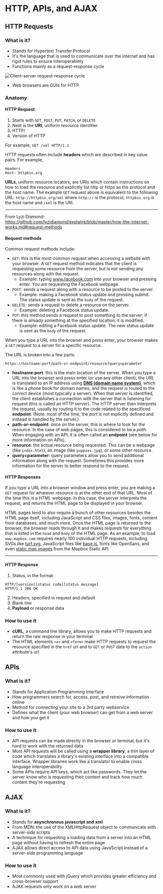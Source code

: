 # HTTP, APIs, and AJAX


## HTTP Requests
### What is it?
* Stands for Hypertext Transfer Protocol
* It's the language that is used to communicate over the internet and has rigid rules to ensure interoperability
* Functions mainly as a request-response cycle

![Client-server request-response cycle](https://zapier.cachefly.net/static/1BMOoE/images/learn/apis/ch2-request-response-cycle.gif)
* Web browsers are GUIs for HTTP


### Anatomy
#### HTTP Request
1. Starts with ```GET```, ```POST```, ```PUT```, ```PATCH```, or ```DELETE```
2. Next is the **URI**, uniform resource identifier
3. HTTP/
4. Version of HTTP

For example, ```GET /xml HTTP/1.1```

HTTP requests often include **headers** which are described in key value pairs. 
For example,
```
Headers
Host: httpbin.org
```

**URLs**, uniform resource locators, are URIs which contain instructions on how to load the resource and explicitly list http or https as the protocol and the host name. The example ```GET``` request above is equivalent to the following URL: ```http://httpbin.org/xml``` where ```http://``` is the protocol, ```httpbin.org``` is the host name and ```/xml``` is the URI.



---
From Lyzi Diamond: https://github.com/lyzidiamond/explains/blob/master/how-the-internet-works.md#request-methods

#### Request methods

Common request methods include:

- `GET`: this is the most common request when accessing a website with your browser. A `GET` request method indicates that the client is requesting some resource from the server, but is not sending any resources along with the request.
  - Example: typing www.facebook.com into your browser and pressing enter. You are requesting the Facebook webpage.
- `POST`: sends a request along with a resource to be posted to the server.
  - Example: making a Facebook status update and pressing submit. The status update is sent as the `body` of the request.
- `DELETE`: sends a request to delete a resource on the server.
  - Example: deleting a Facebook status update.
- `PUT`: this method sends a request to post something to the server; if there is already something at the specified location, it is modified.
  - Example: editing a Facebook status update. The new status update is sent as the `body` of the request.

When you type a URL into the browser and press enter, your browser makes a `GET` request to a server for a specific resource.

The URL is broken into a few parts:

`https://hostname:port/path-or-endpoint/resource?query=parameter`

- **hostname:port**: this is the main location of the server. When you type a URL into the browser and press enter (or use any other client), the URL is translated to an IP address using **[DNS (domain name system)](https://en.wikipedia.org/wiki/Domain_Name_System)**, which is like a phone book for domain names, and the request is routed to the correct device (most typically a server). When that server is identified, the client establishes a connection with the server that is listening for request (this is called an HTTP server). The HTTP server then interprets the request, usually by routing it to the code related to the specificed **endpoint**. (Note: most of the time, the _port_ is not explicitly defined and instead is handled by the server.)
- **path-or-endpoint**: once on the server, this is where to look for the resource. In the case of web pages, this is considered to be a _path_. When engaging with an API, it is often called an **endpoint** (see below for more information on APIs).
- **resource**: the actual resource being requested. This can be a webpage (like `index.html`), an image (like `puppies.jpg`), or some other resource.
- **query=parameter**: query parameters allow you to send additional information along with the request. Sometimes this provides more information for the server to better respond to the request.

#### HTTP Responses

If you type a URL into a browser window and press enter, you are making a `GET` request for whatever resource is at the other end of that URL. Most of the time this is a HTML webpage. In this case, the server interprets the request, and returns the HTML page to be displayed in your browser.

HTML pages tend to also require a bunch of other resources besides the HTML page itself, including JavaScript and CSS files, images, fonts, content from databases, and much more. Once the HTML page is returned to the browser, the browser reads through it and makes requests for everything that is listed in the `head` and `body` of the HTML page. As an example, to load `www.mapbox.com` requires nearly 100 individual HTTP requests, including SVGs like [turf.svg](https://www.mapbox.com/home/icons/turf.svg), JavaScript files like [base.js](https://www.mapbox.com/base.js/dist/base.js), fonts like OpenSans, and even [static map images](https://api.mapbox.com/styles/v1/mapbox/satellite-streets-v9/static/140.01,-21.24,3/800x500?access_token=pk.eyJ1IjoibXNsZWUiLCJhIjoiclpiTWV5SSJ9.P_h8r37vD8jpIH1A6i1VRg) from the Mapbox Static API.

---

#### HTTP Response
1. Status, in the format:
```
HTTP/[version][status code][status message]
HTTP/1.1 200 OK
```
2. Headers, specified in request and default
3. Blank line
4. **Payload** or response data

### How to use it
* **cURL**, a command line library, allows you to make HTTP requests and return the raw response in your terminal
* The HTML elements ```<a>``` and ```<form>``` make HTTP requests to request the resource specified in the ```href``` url and to ```GET``` or ```POST``` data to the ```action``` attribute's url 


## APIs
### What is it?
* Stands for Application Programming Interface
* How programmers search for, access, post, and retreive information online
* Method for connecting your site to a 3rd party webservice
* Defines what the client (your web browser) can get from a web server and how you get it

### How to use it
* API requests can be made directly in the browser or terminal, but it's hard to work with the returned data
* Most API requests will be called using a **wrapper library**, a thin layer of code which translates a library's existing interface into a compatible interface. Wrapper libraries work like a translator to enable cross language interoperability
* Some APIs require API keys, which act like passwords. They let the server know who is requesting their content and track how much content they're requesting

## AJAX
### What is it?
* Stands for **asynchronous javascript and xml**
* From MDN: the use of the XMLHttpRequest object to communicate with server-side scripts
* A technique for requesting a loading data from a server into an HTML page without having to refresh the entire page
* AJAX allows direct access to API data using JavaScript instead of a server-side programming language

### How to use it
* Most commonly used with jQuery which provides greater efficiency and cross-browser support
* AJAX requests only work on a web server

